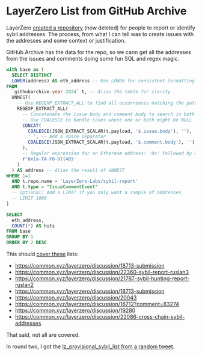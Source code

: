 # LayerZero List from GitHub Archive

LayerZero [created a repository](https://github.com/LayerZero-Labs/sybil-report) (now deleted) for people to report or identify sybil addresses. The process, from what I can tell was to create issues with the addresses and some context or justification.

GitHub Archive has the data for the repo, so we cann get all the addresses from the issues and comments doing some fun SQL and regex magic.

```sql
with base as (
  SELECT DISTINCT
  LOWER(address) AS eth_address -- Use LOWER for consistent formatting and DISTINCT to get unique addresses
FROM
  `githubarchive.year.2024` t, -- Alias the table for clarity
  UNNEST(
    -- Use REGEXP_EXTRACT_ALL to find all occurrences matching the pattern
    REGEXP_EXTRACT_ALL(
      -- Concatenate the issue body and comment body to search in both
      -- Use COALESCE to handle cases where one or both might be NULL
      CONCAT(
        COALESCE(JSON_EXTRACT_SCALAR(t.payload, '$.issue.body'), ''),
        ' ', -- Add a space separator
        COALESCE(JSON_EXTRACT_SCALAR(t.payload, '$.comment.body'), '')
      ),
      -- Regular expression for an Ethereum address: '0x' followed by 40 hex characters
      r'0x[a-fA-F0-9]{40}'
    )
  ) AS address -- Alias the result of UNNEST
WHERE 1=1
  AND t.repo.name = 'LayerZero-Labs/sybil-report'
  AND t.type = "IssueCommentEvent"
  -- Optional: Add a LIMIT if you only want a sample of addresses
  -- LIMIT 1000
)

SELECT
  eth_address,
  COUNT(*) AS hits
FROM base
GROUP BY 1
ORDER BY 2 DESC
```

This should [cover these](https://common.xyz/layerzero/search?q=sybil&communityScope=layerzero&sort=Best) lists:

- https://common.xyz/layerzero/discussion/18713-submission
- https://common.xyz/layerzero/discussion/22360-sybil-report-ruslan3
- https://common.xyz/layerzero/discussion/21787-sybil-hunting-report-ruslan2
- https://common.xyz/layerzero/discussion/18713-submission
- https://common.xyz/layerzero/discussion/20043
- https://common.xyz/layerzero/discussion/18712?comment=83274
- https://common.xyz/layerzero/discussion/19280
- https://common.xyz/layerzero/discussion/22086-cross-chain-sybil-addresses

That said, not all are covered.

In round two, I got the [lz_provisional_sybil_list from a random tweet](https://x.com/airdropping_me/status/1802902567338553605).
